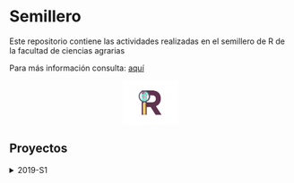 
<!-- README.md is generated from README.Rmd. Please edit that file -->

# Semillero

Este repositorio contiene las actividades realizadas en el semillero de
R de la facultad de ciencias agrarias

Para más información consulta:
<a href="https://unal-semilleror-facca.github.io/" target="_blank">aquí</a>

<img src="pub.gif" width="100" height="80" style="display: block; margin: auto;" />

## Proyectos

<details>

<summary>2019-S1</summary>

<p>

##### \- <a href="https://duvancho321.github.io/Semillero/Recordatorio.html" target="_blank">Recordatorio</a>

##### \- <a href="https://duvancho321.github.io/Semillero/Actividad1.html" target="_blank">Actividad 1</a>
